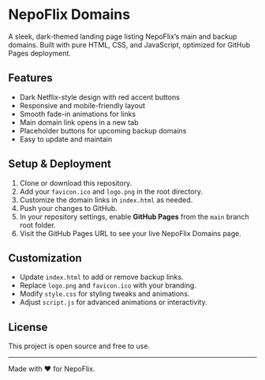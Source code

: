 # NepoFlix Domains

A sleek, dark-themed landing page listing NepoFlix’s main and backup domains. Built with pure HTML, CSS, and JavaScript, optimized for GitHub Pages deployment.

## Features

- Dark Netflix-style design with red accent buttons  
- Responsive and mobile-friendly layout  
- Smooth fade-in animations for links  
- Main domain link opens in a new tab  
- Placeholder buttons for upcoming backup domains  
- Easy to update and maintain  

## Setup & Deployment

1. Clone or download this repository.  
2. Add your `favicon.ico` and `logo.png` in the root directory.  
3. Customize the domain links in `index.html` as needed.  
4. Push your changes to GitHub.  
5. In your repository settings, enable **GitHub Pages** from the `main` branch root folder.  
6. Visit the GitHub Pages URL to see your live NepoFlix Domains page.

## Customization

- Update `index.html` to add or remove backup links.  
- Replace `logo.png` and `favicon.ico` with your branding.  
- Modify `style.css` for styling tweaks and animations.  
- Adjust `script.js` for advanced animations or interactivity.

## License

This project is open source and free to use.

---

Made with ❤️ for NepoFlix.

